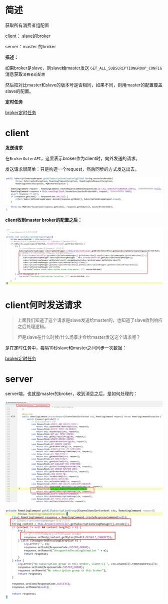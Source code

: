 # 简述

获取所有消费者组配置

client：  slave的broker

server：master 的broker 



**描述：**

如果broker是slave，则slave给master发送 `GET_ALL_SUBSCRIPTIONGROUP_CONFIG` 消息获取`消费者组配置`

然后把对比master和slave的版本号是否相同，如果不同，则用master的配置覆盖slave的配置。



**定时任务**

[broker定时任务](../../Broker/Broker中的定时任务.md#%E5%A6%82%E6%9E%9Cbroker%E6%98%AFslave%EF%BC%8C%E5%88%99%E6%AF%8F%E9%9A%9410%E7%A7%92%E4%BB%8Emaster%E5%90%8C%E6%AD%A5%E6%95%B0%E6%8D%AE)







# client

**发送请求**

在`BrokerOuterAPI`，这里表示broker作为client时，向外发送的请求。

发送请求很简单：只是构造一个request，然后同步的方式发送出去。

![image-20211210184507315](images/image-20211210184507315.png)

**client收到master broker的配置之后：**

![image-20211210184737456](images/image-20211210184737456.png)



# client何时发送请求

> 上面我们知道了这个请求是slave发送给master的，也知道了slave收到响应之后处理逻辑。
>
> 但是slave在什么时候/什么场景才会给master发送这个请求呢？

是在定时任务中，每隔10秒slave和master之间同步一次数据：

[broker定时任务](../../Broker/Broker中的定时任务.md#%E5%A6%82%E6%9E%9Cbroker%E6%98%AFslave%EF%BC%8C%E5%88%99%E6%AF%8F%E9%9A%9410%E7%A7%92%E4%BB%8Emaster%E5%90%8C%E6%AD%A5%E6%95%B0%E6%8D%AE)











# server

server端，也就是master的broker，收到消息之后，是如何处理的：

![image-20211210184544234](images/image-20211210184544234.png)

![image-20211210184652759](images/image-20211210184652759.png)







